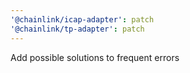 ```yaml
---
'@chainlink/icap-adapter': patch
'@chainlink/tp-adapter': patch
---
```


Add possible solutions to frequent errors
